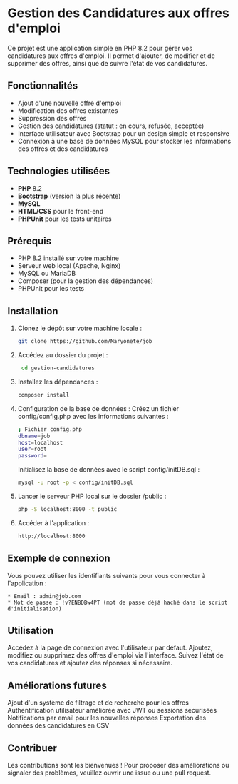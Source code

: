 # Gestion des Candidatures aux offres d'emploi

Ce projet est une application simple en PHP 8.2 pour gérer vos candidatures aux offres d'emploi. Il permet d'ajouter, de modifier et de supprimer des offres, ainsi que de suivre l'état de vos candidatures.

## Fonctionnalités

- Ajout d'une nouvelle offre d'emploi
- Modification des offres existantes
- Suppression des offres
- Gestion des candidatures (statut : en cours, refusée, acceptée)
- Interface utilisateur avec Bootstrap pour un design simple et responsive
- Connexion à une base de données MySQL pour stocker les informations des offres et des candidatures

## Technologies utilisées

- **PHP** 8.2
- **Bootstrap** (version la plus récente)
- **MySQL**
- **HTML/CSS** pour le front-end
- **PHPUnit** pour les tests unitaires

## Prérequis

- PHP 8.2 installé sur votre machine
- Serveur web local (Apache, Nginx)
- MySQL ou MariaDB
- Composer (pour la gestion des dépendances)
- PHPUnit pour les tests

## Installation

1. Clonez le dépôt sur votre machine locale :

   ```bash
   git clone https://github.com/Maryonete/job
   ```

2. Accédez au dossier du projet :

   ```bash
    cd gestion-candidatures
   ```

3. Installez les dépendances :

   ```bash
   composer install
   ```

4. Configuration de la base de données :
   Créez un fichier config/config.php avec les informations suivantes :

   ```bash
   ; Fichier config.php
   dbname=job
   host=localhost
   user=root
   password=
   ```

   Initialisez la base de données avec le script config/initDB.sql :

   ```bash
   mysql -u root -p < config/initDB.sql
   ```

5. Lancer le serveur PHP local sur le dossier /public :

   ```bash
   php -S localhost:8000 -t public
   ```

6. Accéder à l'application :
   ```bash
   http://localhost:8000
   ```

## Exemple de connexion

Vous pouvez utiliser les identifiants suivants pour vous connecter à l'application :

    * Email : admin@job.com
    * Mot de passe : !v?ENBDBw4PT (mot de passe déjà haché dans le script d'initialisation)

## Utilisation

Accédez à la page de connexion avec l'utilisateur par défaut.
Ajoutez, modifiez ou supprimez des offres d'emploi via l'interface.
Suivez l'état de vos candidatures et ajoutez des réponses si nécessaire.

## Améliorations futures

Ajout d'un système de filtrage et de recherche pour les offres
Authentification utilisateur améliorée avec JWT ou sessions sécurisées
Notifications par email pour les nouvelles réponses
Exportation des données des candidatures en CSV

## Contribuer

Les contributions sont les bienvenues ! Pour proposer des améliorations ou signaler des problèmes, veuillez ouvrir une issue ou une pull request.
